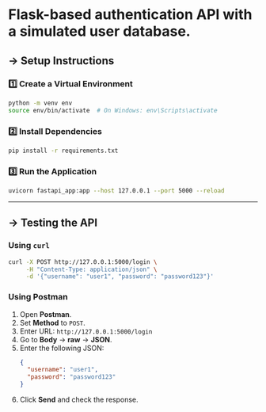 # Flask-based authentication API with a simulated user database.

## -> Setup Instructions

### 1️⃣ Create a Virtual Environment

```sh
python -m venv env
source env/bin/activate  # On Windows: env\Scripts\activate
```

### 2️⃣ Install Dependencies

```sh
pip install -r requirements.txt
```

### 3️⃣ Run the Application

```sh
uvicorn fastapi_app:app --host 127.0.0.1 --port 5000 --reload
```

---

## -> Testing the API

### Using `curl`

```sh
curl -X POST http://127.0.0.1:5000/login \
     -H "Content-Type: application/json" \
     -d '{"username": "user1", "password": "password123"}'
```

###  Using Postman

1. Open **Postman**.
2. Set **Method** to `POST`.
3. Enter URL: `http://127.0.0.1:5000/login`
4. Go to **Body** → **raw** → **JSON**.
5. Enter the following JSON:
   ```json
   {
     "username": "user1",
     "password": "password123"
   }
   ```
6. Click **Send** and check the response.
